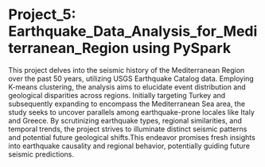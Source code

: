 # Project_5: Earthquake_Data_Analysis_for_Mediterranean_Region using PySpark

This project delves into the seismic history of the Mediterranean Region over the past 50 years, utilizing USGS Earthquake Catalog data. Employing K-means clustering, the analysis aims to elucidate event distribution and geological disparities across regions. Initially targeting Turkey and subsequently expanding to encompass the Mediterranean Sea area, the study seeks to uncover parallels among earthquake-prone locales like Italy and Greece. By scrutinizing earthquake types, regional similarities, and temporal trends, the project strives to illuminate distinct seismic patterns and potential future geological shifts.This endeavor promises fresh insights into earthquake causality and regional behavior, potentially guiding future seismic predictions.

